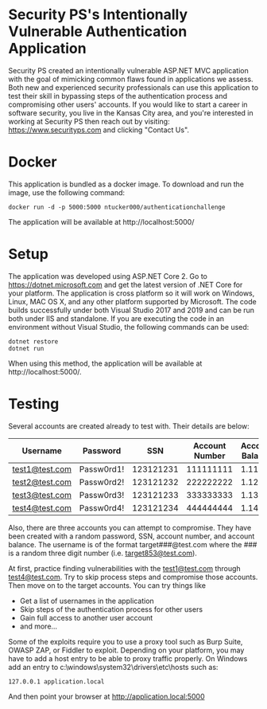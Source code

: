 # Security PS's Intentionally Vulnerable Authentication Application
Security PS created an intentionally vulnerable ASP.NET MVC application with the goal of mimicking common flaws found in applications we assess. Both new and experienced security professionals can use this application to test their skill in bypassing steps of the authentication process and compromising other users' accounts. If you would like to start a career in software security, you live in the Kansas City area, and you're interested in working at Security PS then reach out by visiting: https://www.securityps.com and clicking "Contact Us". 

# Docker
This application is bundled as a docker image. To download and run the image, use the following command:
```
docker run -d -p 5000:5000 ntucker000/authenticationchallenge
```
The application will be available at http://localhost:5000/

# Setup
The application was developed using ASP.NET Core 2. Go to https://dotnet.microsoft.com and get the latest version of .NET Core for your platform. The application is cross platform so it will work on Windows, Linux, MAC OS X, and any other platform supported by Microsoft. The code builds successfully under both Visual Studio 2017 and 2019 and can be run both under IIS and standalone. If you are executing the code in an environment without Visual Studio, the following commands can be used:
```
dotnet restore
dotnet run
```
When using this method, the application will be available at http://localhost:5000/.

# Testing
Several accounts are created already to test with. Their details are below:

|Username|Password|SSN|Account Number|Account Balance|
|--------------|----------|---------|---------|----|
|test1@test.com|Passw0rd1!|123121231|111111111|1.11|
|test2@test.com|Passw0rd2!|123121232|222222222|1.12|
|test3@test.com|Passw0rd3!|123121233|333333333|1.13|
|test4@test.com|Passw0rd4!|123121234|444444444|1.14|

Also, there are three accounts you can attempt to compromise. They have been created with a random password, SSN, account number, and account balance. The username is of the format target###@test.com where the ### is a random three digit number (i.e. target853@test.com).

At first, practice finding vulnerabilities with the test1@test.com through test4@test.com. Try to skip process steps and compromise those accounts. Then move on to the target accounts. You can try things like
* Get a list of usernames in the application
* Skip steps of the authentication process for other users
* Gain full access to another user account
* and more...

Some of the exploits require you to use a proxy tool such as Burp Suite, OWASP ZAP, or Fiddler to exploit. Depending on your platform, you may have to add a host entry to be able to proxy traffic properly. On Windows add an entry to c:\windows\system32\drivers\etc\hosts such as: 
```
127.0.0.1 application.local
```
And then point your browser at http://application.local:5000
